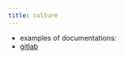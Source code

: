 ```yaml
---
title: culture
---
```


- examples of documentations:
- [gitlab](https://about.gitlab.com/company/culture/)
